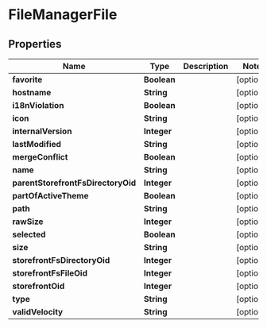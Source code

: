 

# FileManagerFile


## Properties

| Name | Type | Description | Notes |
|------------ | ------------- | ------------- | -------------|
|**favorite** | **Boolean** |  |  [optional] |
|**hostname** | **String** |  |  [optional] |
|**i18nViolation** | **Boolean** |  |  [optional] |
|**icon** | **String** |  |  [optional] |
|**internalVersion** | **Integer** |  |  [optional] |
|**lastModified** | **String** |  |  [optional] |
|**mergeConflict** | **Boolean** |  |  [optional] |
|**name** | **String** |  |  [optional] |
|**parentStorefrontFsDirectoryOid** | **Integer** |  |  [optional] |
|**partOfActiveTheme** | **Boolean** |  |  [optional] |
|**path** | **String** |  |  [optional] |
|**rawSize** | **Integer** |  |  [optional] |
|**selected** | **Boolean** |  |  [optional] |
|**size** | **String** |  |  [optional] |
|**storefrontFsDirectoryOid** | **Integer** |  |  [optional] |
|**storefrontFsFileOid** | **Integer** |  |  [optional] |
|**storefrontOid** | **Integer** |  |  [optional] |
|**type** | **String** |  |  [optional] |
|**validVelocity** | **String** |  |  [optional] |



